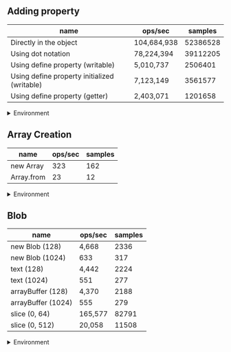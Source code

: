 ## Adding property

|name|ops/sec|samples|
|-|-|-|
|Directly in the object|104,684,938|52386528|
|Using dot notation|78,224,394|39112205|
|Using define property (writable)|5,010,737|2506401|
|Using define property initialized (writable)|7,123,149|3561577|
|Using define property (getter)|2,403,071|1201658|


<details>
<summary>Environment</summary>

* __Machine:__ linux x64 | 4 vCPUs | 7.6GB Mem
* __Run:__ Tue Aug 05 2025 14:14:53 GMT+0000 (Coordinated Universal Time)
* __Node:__ `v24.4.0`
</details>

<!--
{"environment":{"platform":"linux","arch":"x64","cpus":4,"totalMemory":7.59783935546875},"benchmarks":[{"name":"Directly in the object","samples":52386528,"opsSec":104684938.7090609},{"name":"Using dot notation","samples":39112205,"opsSec":78224394.66801864},{"name":"Using define property (writable)","samples":2506401,"opsSec":5010737.12533802},{"name":"Using define property initialized (writable)","samples":3561577,"opsSec":7123149.583647258},{"name":"Using define property (getter)","samples":1201658,"opsSec":2403071.7133419085}]}-->

## Array Creation

|name|ops/sec|samples|
|-|-|-|
|new Array|323|162|
|Array.from|23|12|


<details>
<summary>Environment</summary>

* __Machine:__ linux x64 | 4 vCPUs | 7.6GB Mem
* __Run:__ Tue Aug 05 2025 14:16:50 GMT+0000 (Coordinated Universal Time)
* __Node:__ `v24.4.0`
</details>

<!--
{"environment":{"platform":"linux","arch":"x64","cpus":4,"totalMemory":7.59783935546875},"benchmarks":[{"name":"new Array","samples":162,"opsSec":323.1371810724287},{"name":"Array.from","samples":12,"opsSec":23.81636113712161}]}-->

## Blob

|name|ops/sec|samples|
|-|-|-|
|new Blob (128)|4,668|2336|
|new Blob (1024)|633|317|
|text (128)|4,442|2224|
|text (1024)|551|277|
|arrayBuffer (128)|4,370|2188|
|arrayBuffer (1024)|555|279|
|slice (0, 64)|165,577|82791|
|slice (0, 512)|20,058|11508|


<details>
<summary>Environment</summary>

* __Machine:__ linux x64 | 4 vCPUs | 7.6GB Mem
* __Run:__ Tue Aug 05 2025 14:18:27 GMT+0000 (Coordinated Universal Time)
* __Node:__ `v24.4.0`
</details>

<!--
{"environment":{"platform":"linux","arch":"x64","cpus":4,"totalMemory":7.59783935546875},"benchmarks":[{"name":"new Blob (128)","samples":2336,"opsSec":4668.667757063067},{"name":"new Blob (1024)","samples":317,"opsSec":633.4085636214385},{"name":"text (128)","samples":2224,"opsSec":4442.886078180116},{"name":"text (1024)","samples":277,"opsSec":551.6971795605006},{"name":"arrayBuffer (128)","samples":2188,"opsSec":4370.8225159637805},{"name":"arrayBuffer (1024)","samples":279,"opsSec":555.2496331302483},{"name":"slice (0, 64)","samples":82791,"opsSec":165577.5489443293},{"name":"slice (0, 512)","samples":11508,"opsSec":20058.328706551903}]}-->
